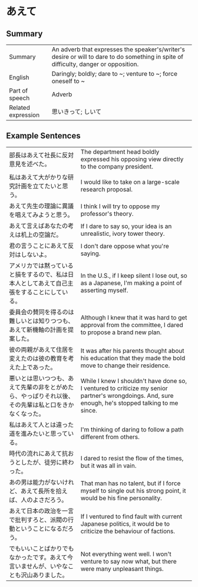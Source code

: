 # あえて

## Summary

<table><tr>   <td>Summary</td>   <td>An adverb that expresses the speaker's/writer's desire or will to dare to do something in spite of difficulty, danger or opposition.</td></tr><tr>   <td>English</td>   <td>Daringly; boldly; dare to ~; venture to ~; force oneself to ~</td></tr><tr>   <td>Part of speech</td>   <td>Adverb</td></tr><tr>   <td>Related expression</td>   <td>思いきって; しいて</td></tr></table>

## Example Sentences

<table><tr>   <td>部長はあえて社長に反対意見を述べた。</td>   <td>The department head boldly expressed his opposing view directly to the company president.</td></tr><tr>   <td>私はあえて大がかりな研究計画を立てたいと思う。</td>   <td>I would like to take on a large-scale research proposal.</td></tr><tr>   <td>あえて先生の理論に異議を唱えてみようと思う。</td>   <td>I think I will try to oppose my professor's theory.</td></tr><tr>   <td>あえて言えばあなたの考えは机上の空論だ。</td>   <td>If I dare to say so, your idea is an unrealistic, ivory tower theory.</td></tr><tr>   <td>君の言うことにあえて反対はしないよ。</td>   <td>I don't dare oppose what you're saying.</td></tr><tr>   <td>アメリカでは黙っていると損をするので、私は日本人としてあえて自己主張をすることにしている。</td>   <td>In the U.S., if I keep silent I lose out, so as a Japanese, I'm making a point of asserting myself.</td></tr><tr>   <td>委員会の賛同を得るのは難しいとは知りつつも、あえて新機軸の計画を提案した。</td>   <td>Although I knew that it was hard to get approval from the committee, I dared to propose a brand new plan.</td></tr><tr>   <td>彼の両親があえて住居を変えたのは彼の教育を考えた上であった。</td>   <td>It was after his parents thought about his education that they made the bold move to change their residence.</td></tr><tr>   <td>悪いとは思いつつも、あえて先輩の非をとがめたら、やっぱりそれ以後、その先輩は私と口をきかなくなった。</td>   <td>While I knew I shouldn't have done so, I ventured to criticize my senior partner's wrongdoings. And, sure enough, he's stopped talking to me since.</td></tr><tr>   <td>私はあえて人とは違った道を進みたいと思っている。</td>   <td>I'm thinking of daring to follow a path different from others.</td></tr><tr>   <td>時代の流れにあえて抗おうとしたが、徒労に終わった。</td>   <td>I dared to resist the flow of the times, but it was all in vain.</td></tr><tr>   <td>あの男は能力がないけれど、あえて長所を拾えば、人のよさだろう。</td>   <td>That man has no talent, but if I force myself to single out his strong point, it would be his fine personality.</td></tr><tr>   <td>あえて日本の政治を一言で批判すろと、派閥の行動ということになるだろう。</td>   <td>If I ventured to find fault with current Japanese politics, it would be to criticize the behaviour of factions.</td></tr><tr>   <td>でもいいことばかりでもなかったです。あえて今言いませんが、いやなことも沢山ありました。</td>   <td>Not everything went well. I won't venture to say now what, but there were many unpleasant things.</td></tr></table>

